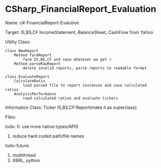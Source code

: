 # CSharp_FinancialReport_Evaluation

Name:
	c#-FinancialReport-Evalution

Target:
	IS,BS,CF
	IncomeStatement, BalanceSheet, CashFlow from Yahoo

Utility Class:

	Class NewReport
		Method farmReport 
			farm IS,BS,CF and save whatever we get √
		Method parseRawReport 
			delete invalid reports, parse reports to readable format

	class EvaluateReport
		CalculateRatio
			load parsed file to report instances and save calculated ratios
		AnalysisPerformance
			read calculated ratios and evaluate tickers
		

Information Class:
	Ticker
	IS,BS,CF:Report(make it as superclass) 

Files:
	
todo:
0. use more native types/APIS
1. reduce hard coded path/file names

todo-future:
1. multithread
2. XBRL, python
